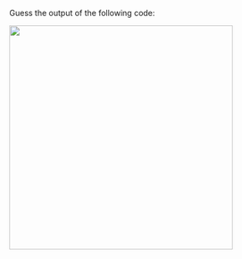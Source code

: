Guess the output of the following code:

<img src='https://github.com/McLarenCollege/foundations_public/raw/main/images/nan-guess-output-5.png' width=400 />
